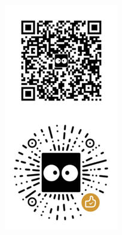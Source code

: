 <div style="width:300px; height:auto; float:left; display:inline"><img src="\imgs\donate\al_donate.png"></div> 
<div style="width:300px; height:auto; float:left; display:inline"><img src="\imgs\donate\wx_donate.png"></div> 


